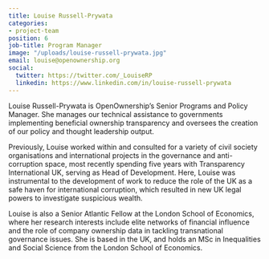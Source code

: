 ```yaml
---
title: Louise Russell-Prywata
categories:
- project-team
position: 6
job-title: Program Manager
image: "/uploads/louise-russell-prywata.jpg"
email: louise@openownership.org
social:
  twitter: https://twitter.com/_LouiseRP
  linkedin: https://www.linkedin.com/in/louise-russell-prywata
---
```


Louise Russell-Prywata is OpenOwnership’s Senior Programs and Policy Manager. She manages our technical assistance to governments implementing beneficial ownership transparency and oversees the creation of our policy and thought leadership output.

Previously, Louise worked within and consulted for a variety of civil society organisations and international projects in the governance and anti-corruption space, most recently spending five years with Transparency International UK, serving as Head of Development. Here, Louise was instrumental to the development of work to reduce the role of the UK as a safe haven for international corruption, which resulted in new UK legal powers to investigate suspicious wealth.

Louise is also a Senior Atlantic Fellow at the London School of Economics, where her research interests include elite networks of financial influence and the role of company ownership data in tackling transnational governance issues. She is based in the UK, and holds an MSc in Inequalities and Social Science from the London School of Economics.
